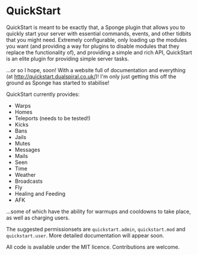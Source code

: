 QuickStart
====

QuickStart is meant to be exactly that, a Sponge plugin that allows you to quickly start your server with essential commands, events, and other tidbits that you might need. 
Extremely configurable, only loading up the modules you want (and providing a way for plugins to disable modules that they replace the functionality of), and providing a simple and rich API, 
QuickStart is an elite plugin for providing simple server tasks.
 
...or so I hope, soon! With a website full of documentation and everything (at http://quickstart.dualspiral.co.uk/)! I'm only just getting this off the ground as Sponge has started to stabilise!

QuickStart currently provides:

* Warps
* Homes
* Teleports (needs to be tested!)
* Kicks
* Bans
* Jails
* Mutes
* Messages
* Mails
* Seen
* Time
* Weather
* Broadcasts
* Fly
* Healing and Feeding
* AFK

...some of which have the ability for warmups and cooldowns to take place, as well as charging users.

The suggested permissionsets are `quickstart.admin`, `quickstart.mod` and `quickstart.user`. More detailed documentation will appear soon.

All code is available under the MIT licence. Contributions are welcome.
